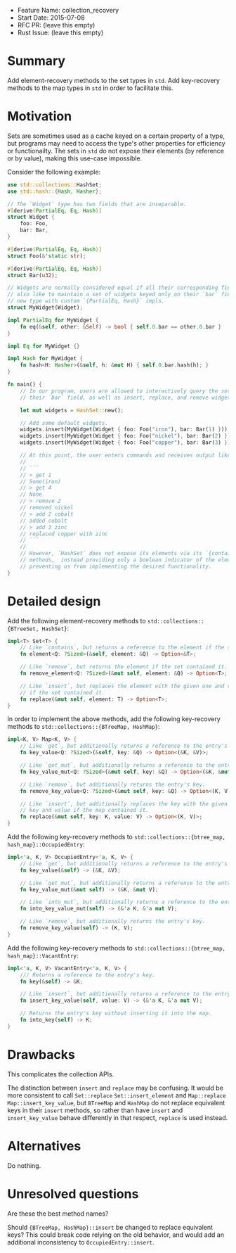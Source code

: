 - Feature Name: collection_recovery
- Start Date: 2015-07-08
- RFC PR: (leave this empty)
- Rust Issue: (leave this empty)

# Summary

Add element-recovery methods to the set types in `std`. Add key-recovery methods to the map types
in `std` in order to facilitate this.

# Motivation

Sets are sometimes used as a cache keyed on a certain property of a type, but programs may need to
access the type's other properties for efficiency or functionailty. The sets in `std` do not expose
their elements (by reference or by value), making this use-case impossible.

Consider the following example:

```rust
use std::collections::HashSet;
use std::hash::{Hash, Hasher};

// The `Widget` type has two fields that are inseparable.
#[derive(PartialEq, Eq, Hash)]
struct Widget {
    foo: Foo,
    bar: Bar,
}

#[derive(PartialEq, Eq, Hash)]
struct Foo(&'static str);

#[derive(PartialEq, Eq, Hash)]
struct Bar(u32);

// Widgets are normally considered equal if all their corresponding fields are equal, but we would
// also like to maintain a set of widgets keyed only on their `bar` field. To this end, we create a
// new type with custom `{PartialEq, Hash}` impls.
struct MyWidget(Widget);

impl PartialEq for MyWidget {
    fn eq(&self, other: &Self) -> bool { self.0.bar == other.0.bar }
}

impl Eq for MyWidget {}

impl Hash for MyWidget {
    fn hash<H: Hasher>(&self, h: &mut H) { self.0.bar.hash(h); }
}

fn main() {
    // In our program, users are allowed to interactively query the set of widgets according to
    // their `bar` field, as well as insert, replace, and remove widgets.

    let mut widgets = HashSet::new();

    // Add some default widgets.
    widgets.insert(MyWidget(Widget { foo: Foo("iron"), bar: Bar(1) }));
    widgets.insert(MyWidget(Widget { foo: Foo("nickel"), bar: Bar(2) }));
    widgets.insert(MyWidget(Widget { foo: Foo("copper"), bar: Bar(3) }));

    // At this point, the user enters commands and receives output like:
    //
    // ```
    // > get 1
    // Some(iron)
    // > get 4
    // None
    // > remove 2
    // removed nickel
    // > add 2 cobalt
    // added cobalt
    // > add 3 zinc
    // replaced copper with zinc
    // ```
    //
    // However, `HashSet` does not expose its elements via its `{contains, insert, remove}`
    // methods,  instead providing only a boolean indicator of the elements's presence in the set,
    // preventing us from implementing the desired functionality.
}
```

# Detailed design

Add the following element-recovery methods to `std::collections::{BTreeSet, HashSet}`:

```rust
impl<T> Set<T> {
    // Like `contains`, but returns a reference to the element if the set contains it.
    fn element<Q: ?Sized>(&self, element: &Q) -> Option<&T>;

    // Like `remove`, but returns the element if the set contained it.
    fn remove_element<Q: ?Sized>(&mut self, element: &Q) -> Option<T>;

    // Like `insert`, but replaces the element with the given one and returns the previous element
    // if the set contained it.
    fn replace(&mut self, element: T) -> Option<T>;
}
```

In order to implement the above methods, add the following key-recovery methods to
`std::collections::{BTreeMap, HashMap}`:

```rust
impl<K, V> Map<K, V> {
    // Like `get`, but additionally returns a reference to the entry's key.
    fn key_value<Q: ?Sized>(&self, key: &Q) -> Option<(&K, &V)>;

    // Like `get_mut`, but additionally returns a reference to the entry's key.
    fn key_value_mut<Q: ?Sized>(&mut self, key: &Q) -> Option<(&K, &mut V)>;

    // Like `remove`, but additionally returns the entry's key.
    fn remove_key_value<Q: ?Sized>(&mut self, key: &Q) -> Option<(K, V)>;

    // Like `insert`, but additionally replaces the key with the given one and returns the previous
    // key and value if the map contained it.
    fn replace(&mut self, key: K, value: V) -> Option<(K, V)>;
}
```

Add the following key-recovery methods to `std::collections::{btree_map, hash_map}::OccupiedEntry`:

```rust
impl<'a, K, V> OccupiedEntry<'a, K, V> {
    // Like `get`, but additionally returns a reference to the entry's key.
    fn key_value(&self) -> (&K, &V);

    // Like `get_mut`, but additionally returns a reference to the entry's key.
    fn key_value_mut(&mut self) -> (&K, &mut V);

    // Like `into_mut`, but additionally returns a reference to the entry's key.
    fn into_key_value_mut(self) -> (&'a K, &'a mut V);

    // Like `remove`, but additionally returns the entry's key.
    fn remove_key_value(self) -> (K, V);
}
```

Add the following key-recovery methods to `std::collections::{btree_map, hash_map}::VacantEntry`:

```rust
impl<'a, K, V> VacantEntry<'a, K, V> {
    /// Returns a reference to the entry's key.
    fn key(&self) -> &K;

    // Like `insert`, but additionally returns a reference to the entry's key.
    fn insert_key_value(self, value: V) -> (&'a K, &'a mut V);

    // Returns the entry's key without inserting it into the map.
    fn into_key(self) -> K;
}
```

# Drawbacks

This complicates the collection APIs.

The distinction between `insert` and `replace` may be confusing. It would be more consistent to
call `Set::replace` `Set::insert_element` and `Map::replace` `Map::insert_key_value`, but
`BTreeMap` and `HashMap` do not replace equivalent keys in their `insert` methods, so rather than
have `insert` and `insert_key_value` behave differently in that respect, `replace` is used instead.

# Alternatives

Do nothing.

# Unresolved questions

Are these the best method names?

Should `{BTreeMap, HashMap}::insert` be changed to replace equivalent keys? This could break code
relying on the old behavior, and would add an additional inconsistency to `OccupiedEntry::insert`.
